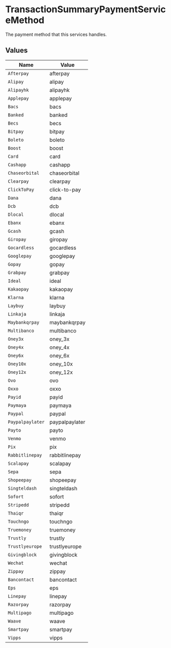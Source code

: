 # TransactionSummaryPaymentServiceMethod

The payment method that this services handles.


## Values

| Name             | Value            |
| ---------------- | ---------------- |
| `Afterpay`       | afterpay         |
| `Alipay`         | alipay           |
| `Alipayhk`       | alipayhk         |
| `Applepay`       | applepay         |
| `Bacs`           | bacs             |
| `Banked`         | banked           |
| `Becs`           | becs             |
| `Bitpay`         | bitpay           |
| `Boleto`         | boleto           |
| `Boost`          | boost            |
| `Card`           | card             |
| `Cashapp`        | cashapp          |
| `Chaseorbital`   | chaseorbital     |
| `Clearpay`       | clearpay         |
| `ClickToPay`     | click-to-pay     |
| `Dana`           | dana             |
| `Dcb`            | dcb              |
| `Dlocal`         | dlocal           |
| `Ebanx`          | ebanx            |
| `Gcash`          | gcash            |
| `Giropay`        | giropay          |
| `Gocardless`     | gocardless       |
| `Googlepay`      | googlepay        |
| `Gopay`          | gopay            |
| `Grabpay`        | grabpay          |
| `Ideal`          | ideal            |
| `Kakaopay`       | kakaopay         |
| `Klarna`         | klarna           |
| `Laybuy`         | laybuy           |
| `Linkaja`        | linkaja          |
| `Maybankqrpay`   | maybankqrpay     |
| `Multibanco`     | multibanco       |
| `Oney3x`         | oney_3x          |
| `Oney4x`         | oney_4x          |
| `Oney6x`         | oney_6x          |
| `Oney10x`        | oney_10x         |
| `Oney12x`        | oney_12x         |
| `Ovo`            | ovo              |
| `Oxxo`           | oxxo             |
| `Payid`          | payid            |
| `Paymaya`        | paymaya          |
| `Paypal`         | paypal           |
| `Paypalpaylater` | paypalpaylater   |
| `Payto`          | payto            |
| `Venmo`          | venmo            |
| `Pix`            | pix              |
| `Rabbitlinepay`  | rabbitlinepay    |
| `Scalapay`       | scalapay         |
| `Sepa`           | sepa             |
| `Shopeepay`      | shopeepay        |
| `Singteldash`    | singteldash      |
| `Sofort`         | sofort           |
| `Stripedd`       | stripedd         |
| `Thaiqr`         | thaiqr           |
| `Touchngo`       | touchngo         |
| `Truemoney`      | truemoney        |
| `Trustly`        | trustly          |
| `Trustlyeurope`  | trustlyeurope    |
| `Givingblock`    | givingblock      |
| `Wechat`         | wechat           |
| `Zippay`         | zippay           |
| `Bancontact`     | bancontact       |
| `Eps`            | eps              |
| `Linepay`        | linepay          |
| `Razorpay`       | razorpay         |
| `Multipago`      | multipago        |
| `Waave`          | waave            |
| `Smartpay`       | smartpay         |
| `Vipps`          | vipps            |